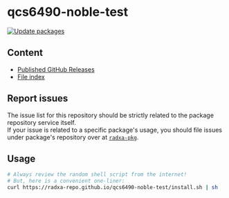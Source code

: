 # qcs6490-noble-test

[![Update packages](https://github.com/radxa-repo/qcs6490-noble-test/actions/workflows/update.yaml/badge.svg)](https://github.com/radxa-repo/qcs6490-noble-test/actions/workflows/update.yaml)

## Content

* [Published GitHub Releases](https://radxa-repo.github.io/qcs6490-noble-test/pkgs.json)
* [File index](https://radxa-repo.github.io/qcs6490-noble-test/files.list)

## Report issues

The issue list for this repository should be strictly related to the package repository service itself.  
If your issue is related to a specific package's usage, you should file issues under package's repository over at [`radxa-pkg`](https://github.com/radxa-pkg).

## Usage

```bash
# Always review the random shell script from the internet!
# But, here is a convenient one-liner:
curl https://radxa-repo.github.io/qcs6490-noble-test/install.sh | sh
```
